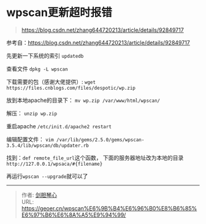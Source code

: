 # wpscan更新超时报错




> https://blog.csdn.net/zhang644720213/article/details/92849717

参考自：https://blog.csdn.net/zhang644720213/article/details/92849717




  
先更新一下系统的索引
`updatedb`

查看文件
`dpkg -L wpscan`

下载需要的包（感谢大佬提供）:
`wget https://files.cnblogs.com/files/despotic/wp.zip`


放到本地apache的目录下：
`mv wp.zip /var/www/html/wpscan/`

解压：
`unzip wp.zip`

重启apache
`/etc/init.d/apache2 restart`


编辑配置文件：
`vim /var/lib/gems/2.5.0/gems/wpscan-3.5.4/lib/wpscan/db/updater.rb`


找到：`def remote_file_url`这个函数， 下面的服务器地址改为本地的目录`http://127.0.0.1/wpsaca/#{filename}`


再运行`wpscan --upgrade`就可以了

---

> 作者: [剑胆琴心](http://geoer.cn)  
> URL: https://geoer.cn/wpscan%E6%9B%B4%E6%96%B0%E8%B6%85%E6%97%B6%E6%8A%A5%E9%94%99/  

